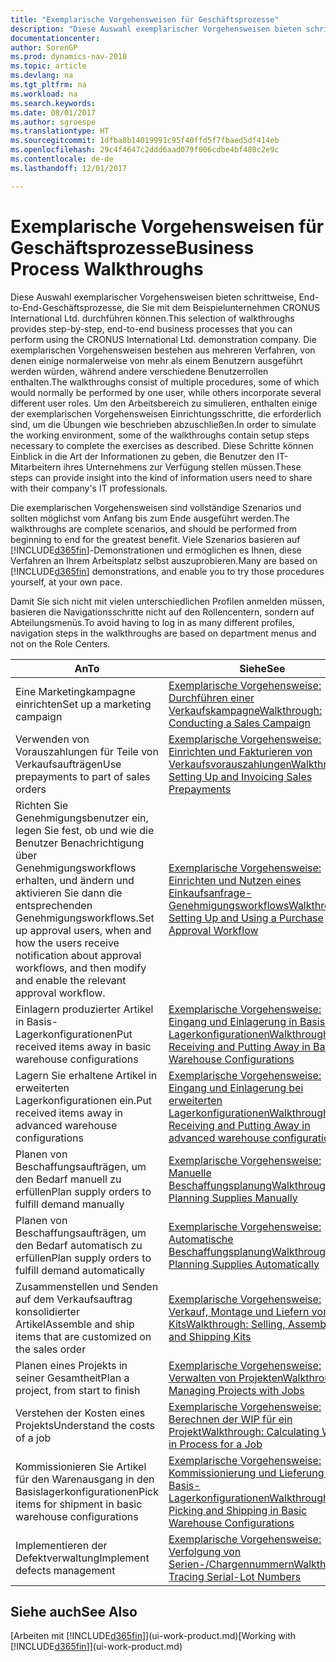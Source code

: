```yaml
---
title: "Exemplarische Vorgehensweisen für Geschäftsprozesse"
description: "Diese Auswahl exemplarischer Vorgehensweisen bieten schrittweise, End-to-End-Geschäftsprozesse, die Sie mit dem Beispielunternehmen CRONUS International Ltd. durchführen können. Die exemplarischen Vorgehensweisen bestehen aus mehreren Verfahren, von denen einige normalerweise von mehr als einem Benutzern ausgeführt werden würden, während andere verschiedene Benutzerrollen enthalten. Um den Arbeitsbereich zu simulieren, enthalten einige der exemplarischen Vorgehensweisen Einrichtungsschritte, die erforderlich sind, um die Übungen wie beschrieben abzuschließen. Diese Schritte können Einblick in die Art der Informationen zu geben, die Benutzer den IT-Mitarbeitern ihres Unternehmens zur Verfügung stellen müssen."
documentationcenter: 
author: SorenGP
ms.prod: dynamics-nav-2018
ms.topic: article
ms.devlang: na
ms.tgt_pltfrm: na
ms.workload: na
ms.search.keywords: 
ms.date: 08/01/2017
ms.author: sgroespe
ms.translationtype: HT
ms.sourcegitcommit: 1dfba8b14019991c95f40ffd5f7fbaed5df414eb
ms.openlocfilehash: 29c4f4647c2ddd6aad079f006cdbe4bf480c2e9c
ms.contentlocale: de-de
ms.lasthandoff: 12/01/2017

---
```

# <a name="business-process-walkthroughs"></a><span data-ttu-id="50c6a-106">Exemplarische Vorgehensweisen für Geschäftsprozesse</span><span class="sxs-lookup"><span data-stu-id="50c6a-106">Business Process Walkthroughs</span></span>
<span data-ttu-id="50c6a-107">Diese Auswahl exemplarischer Vorgehensweisen bieten schrittweise, End-to-End-Geschäftsprozesse, die Sie mit dem Beispielunternehmen CRONUS International Ltd. durchführen können.</span><span class="sxs-lookup"><span data-stu-id="50c6a-107">This selection of walkthroughs provides step-by-step, end-to-end business processes that you can perform using the CRONUS International Ltd. demonstration company.</span></span> <span data-ttu-id="50c6a-108">Die exemplarischen Vorgehensweisen bestehen aus mehreren Verfahren, von denen einige normalerweise von mehr als einem Benutzern ausgeführt werden würden, während andere verschiedene Benutzerrollen enthalten.</span><span class="sxs-lookup"><span data-stu-id="50c6a-108">The walkthroughs consist of multiple procedures, some of which would normally be performed by one user, while others incorporate several different user roles.</span></span> <span data-ttu-id="50c6a-109">Um den Arbeitsbereich zu simulieren, enthalten einige der exemplarischen Vorgehensweisen Einrichtungsschritte, die erforderlich sind, um die Übungen wie beschrieben abzuschließen.</span><span class="sxs-lookup"><span data-stu-id="50c6a-109">In order to simulate the working environment, some of the walkthroughs contain setup steps necessary to complete the exercises as described.</span></span> <span data-ttu-id="50c6a-110">Diese Schritte können Einblick in die Art der Informationen zu geben, die Benutzer den IT-Mitarbeitern ihres Unternehmens zur Verfügung stellen müssen.</span><span class="sxs-lookup"><span data-stu-id="50c6a-110">These steps can provide insight into the kind of information users need to share with their company's IT professionals.</span></span>  

 <span data-ttu-id="50c6a-111">Die exemplarischen Vorgehensweisen sind vollständige Szenarios und sollten möglichst vom Anfang bis zum Ende ausgeführt werden.</span><span class="sxs-lookup"><span data-stu-id="50c6a-111">The walkthroughs are complete scenarios, and should be performed from beginning to end for the greatest benefit.</span></span> <span data-ttu-id="50c6a-112">Viele Szenarios basieren auf [!INCLUDE[d365fin](includes/d365fin_md.md)]-Demonstrationen und ermöglichen es Ihnen, diese Verfahren an Ihrem Arbeitsplatz selbst auszuprobieren.</span><span class="sxs-lookup"><span data-stu-id="50c6a-112">Many are based on [!INCLUDE[d365fin](includes/d365fin_md.md)] demonstrations, and enable you to try those procedures yourself, at your own pace.</span></span>  

 <span data-ttu-id="50c6a-113">Damit Sie sich nicht mit vielen unterschiedlichen Profilen anmelden müssen, basieren die Navigationsschritte nicht auf den Rollencentern, sondern auf Abteilungsmenüs.</span><span class="sxs-lookup"><span data-stu-id="50c6a-113">To avoid having to log in as many different profiles, navigation steps in the walkthroughs are based on department menus and not on the Role Centers.</span></span>  

|<span data-ttu-id="50c6a-114">An</span><span class="sxs-lookup"><span data-stu-id="50c6a-114">To</span></span>|<span data-ttu-id="50c6a-115">Siehe</span><span class="sxs-lookup"><span data-stu-id="50c6a-115">See</span></span>|  
|--------|---------|  
|<span data-ttu-id="50c6a-116">Eine Marketingkampagne einrichten</span><span class="sxs-lookup"><span data-stu-id="50c6a-116">Set up a marketing campaign</span></span>|[<span data-ttu-id="50c6a-117">Exemplarische Vorgehensweise: Durchführen einer Verkaufskampagne</span><span class="sxs-lookup"><span data-stu-id="50c6a-117">Walkthrough: Conducting a Sales Campaign</span></span>](walkthrough-conducting-a-sales-campaign.md)|  
|<span data-ttu-id="50c6a-118">Verwenden von Vorauszahlungen für Teile von Verkaufsaufträgen</span><span class="sxs-lookup"><span data-stu-id="50c6a-118">Use prepayments to part of sales orders</span></span>|[<span data-ttu-id="50c6a-119">Exemplarische Vorgehensweise: Einrichten und Fakturieren von Verkaufsvorauszahlungen</span><span class="sxs-lookup"><span data-stu-id="50c6a-119">Walkthrough: Setting Up and Invoicing Sales Prepayments</span></span>](walkthrough-setting-up-and-invoicing-sales-prepayments.md)|  
|<span data-ttu-id="50c6a-120">Richten Sie Genehmigungsbenutzer ein, legen Sie fest, ob und wie die Benutzer Benachrichtigung über Genehmigungsworkflows erhalten, und ändern und aktivieren Sie dann die entsprechenden Genehmigungsworkflows.</span><span class="sxs-lookup"><span data-stu-id="50c6a-120">Set up approval users, when and how the users receive notification about approval workflows, and then modify and enable the relevant approval workflow.</span></span>|[<span data-ttu-id="50c6a-121">Exemplarische Vorgehensweise: Einrichten und Nutzen eines Einkaufsanfrage-Genehmigungsworkflows</span><span class="sxs-lookup"><span data-stu-id="50c6a-121">Walkthrough: Setting Up and Using a Purchase Approval Workflow</span></span>](walkthrough-setting-up-and-using-a-purchase-approval-workflow.md)|  
|<span data-ttu-id="50c6a-122">Einlagern produzierter Artikel in Basis-Lagerkonfigurationen</span><span class="sxs-lookup"><span data-stu-id="50c6a-122">Put received items away in basic warehouse configurations</span></span>|[<span data-ttu-id="50c6a-123">Exemplarische Vorgehensweise: Eingang und Einlagerung in Basis-Lagerkonfigurationen</span><span class="sxs-lookup"><span data-stu-id="50c6a-123">Walkthrough: Receiving and Putting Away in Basic Warehouse Configurations</span></span>](walkthrough-receiving-and-putting-away-in-basic-warehousing.md)|  
|<span data-ttu-id="50c6a-124">Lagern Sie erhaltene Artikel in erweiterten Lagerkonfigurationen ein.</span><span class="sxs-lookup"><span data-stu-id="50c6a-124">Put received items away in advanced warehouse configurations</span></span>|[<span data-ttu-id="50c6a-125">Exemplarische Vorgehensweise: Eingang und Einlagerung bei erweiterten Lagerkonfigurationen</span><span class="sxs-lookup"><span data-stu-id="50c6a-125">Walkthrough: Receiving and Putting Away in advanced warehouse configurations</span></span>](walkthrough-receiving-and-putting-away-in-advanced-warehousing.md)|  
|<span data-ttu-id="50c6a-126">Planen von Beschaffungsaufträgen, um den Bedarf manuell zu erfüllen</span><span class="sxs-lookup"><span data-stu-id="50c6a-126">Plan supply orders to fulfill demand manually</span></span>|[<span data-ttu-id="50c6a-127">Exemplarische Vorgehensweise: Manuelle Beschaffungsplanung</span><span class="sxs-lookup"><span data-stu-id="50c6a-127">Walkthrough: Planning Supplies Manually</span></span>](walkthrough-planning-supplies-manually.md)|  
|<span data-ttu-id="50c6a-128">Planen von Beschaffungsaufträgen, um den Bedarf automatisch zu erfüllen</span><span class="sxs-lookup"><span data-stu-id="50c6a-128">Plan supply orders to fulfill demand automatically</span></span>|[<span data-ttu-id="50c6a-129">Exemplarische Vorgehensweise: Automatische Beschaffungsplanung</span><span class="sxs-lookup"><span data-stu-id="50c6a-129">Walkthrough: Planning Supplies Automatically</span></span>](walkthrough-planning-supplies-automatically.md)|  
|<span data-ttu-id="50c6a-130">Zusammenstellen und Senden auf dem Verkaufsauftrag konsolidierter Artikel</span><span class="sxs-lookup"><span data-stu-id="50c6a-130">Assemble and ship items that are customized on the sales order</span></span>|[<span data-ttu-id="50c6a-131">Exemplarische Vorgehensweise: Verkauf, Montage und Liefern von Kits</span><span class="sxs-lookup"><span data-stu-id="50c6a-131">Walkthrough: Selling, Assembling, and Shipping Kits</span></span>](walkthrough-selling-assembling-and-shipping-kits.md)|  
|<span data-ttu-id="50c6a-132">Planen eines Projekts in seiner Gesamtheit</span><span class="sxs-lookup"><span data-stu-id="50c6a-132">Plan a project, from start to finish</span></span>|[<span data-ttu-id="50c6a-133">Exemplarische Vorgehensweise: Verwalten von Projekten</span><span class="sxs-lookup"><span data-stu-id="50c6a-133">Walkthrough: Managing Projects with Jobs</span></span>](walkthrough-managing-projects-with-jobs.md)|  
|<span data-ttu-id="50c6a-134">Verstehen der Kosten eines Projekts</span><span class="sxs-lookup"><span data-stu-id="50c6a-134">Understand the costs of a job</span></span>|[<span data-ttu-id="50c6a-135">Exemplarische Vorgehensweise: Berechnen der WIP für ein Projekt</span><span class="sxs-lookup"><span data-stu-id="50c6a-135">Walkthrough: Calculating Work in Process for a Job</span></span>](walkthrough-calculating-work-in-process-for-a-job.md)|  
|<span data-ttu-id="50c6a-136">Kommissionieren Sie Artikel für den Warenausgang in den Basislagerkonfigurationen</span><span class="sxs-lookup"><span data-stu-id="50c6a-136">Pick items for shipment in basic warehouse configurations</span></span>|[<span data-ttu-id="50c6a-137">Exemplarische Vorgehensweise: Kommissionierung und Lieferung in Basis-Lagerkonfigurationen</span><span class="sxs-lookup"><span data-stu-id="50c6a-137">Walkthrough: Picking and Shipping in Basic Warehouse Configurations</span></span>](walkthrough-picking-and-shipping-in-basic-warehousing.md)|  
|<span data-ttu-id="50c6a-138">Implementieren der Defektverwaltung</span><span class="sxs-lookup"><span data-stu-id="50c6a-138">Implement defects management</span></span>|[<span data-ttu-id="50c6a-139">Exemplarische Vorgehensweise: Verfolgung von Serien-/Chargennummern</span><span class="sxs-lookup"><span data-stu-id="50c6a-139">Walkthrough: Tracing Serial-Lot Numbers</span></span>](walkthrough-tracing-serial-lot-numbers.md)|  

## <a name="see-also"></a><span data-ttu-id="50c6a-140">Siehe auch</span><span class="sxs-lookup"><span data-stu-id="50c6a-140">See Also</span></span>
<span data-ttu-id="50c6a-141">[Arbeiten mit [!INCLUDE[d365fin](includes/d365fin_md.md)]](ui-work-product.md)</span><span class="sxs-lookup"><span data-stu-id="50c6a-141">[Working with [!INCLUDE[d365fin](includes/d365fin_md.md)]](ui-work-product.md)</span></span>  

